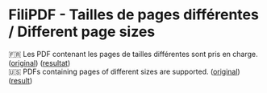 # FiliPDF - Tailles de pages différentes / Different page sizes


&#127467;&#127479; Les PDF contenant les pages de tailles différentes sont pris en charge. ([original](res/different_sizes.pdf)) ([resultat](res/different_sizes__watermark.pdf))  
&#127482;&#127480; PDFs containing pages of different sizes are supported. ([original](res/different_sizes.pdf)) ([result](res/different_sizes__watermark.pdf))
